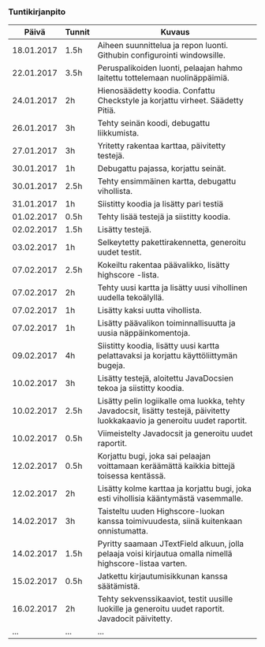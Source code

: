 ### Tuntikirjanpito
Päivä | Tunnit | Kuvaus
--------------- | ----- | ------
18.01.2017 | 1.5h | Aiheen suunnittelua ja repon luonti. Githubin configurointi windowsille.
22.01.2017 | 3.5h | Peruspalikoiden luonti, pelaajan hahmo laitettu tottelemaan nuolinäppäimiä.
24.01.2017 | 2h | Hienosäädetty koodia. Confattu Checkstyle ja korjattu virheet. Säädetty Pitiä.
26.01.2017 | 3h | Tehty seinän koodi, debugattu liikkumista.
27.01.2017 | 3h | Yritetty rakentaa karttaa, päivitetty testejä.
30.01.2017 | 1h | Debugattu pajassa, korjattu seinät.
30.01.2017 | 2.5h | Tehty ensimmäinen kartta, debugattu vihollista.
31.01.2017 | 1h | Siistitty koodia ja lisätty pari testiä
01.02.2017 | 0.5h | Tehty lisää testejä ja siistitty koodia.
02.02.2017 | 1.5h | Lisätty testejä.
03.02.2017 | 1h | Selkeytetty pakettirakennetta, generoitu uudet testit.
07.02.2017 | 2.5h | Kokeiltu rakentaa päävalikko, lisätty highscore -lista.
07.02.2017 | 2h | Tehty uusi kartta ja lisätty uusi vihollinen uudella tekoälyllä.
07.02.2017 | 1h | Lisätty kaksi uutta vihollista.
07.02.2017 | 1h | Lisätty päävalikon toiminnallisuutta ja uusia näppäinkomentoja.
09.02.2017 | 4h | Siistitty koodia, lisätty uusi kartta pelattavaksi ja korjattu käyttöliittymän bugeja.
10.02.2017 | 3h | Lisätty testejä, aloitettu JavaDocsien tekoa ja siistitty koodia.
10.02.2017 | 2.5h | Lisätty pelin logiikalle oma luokka, tehty Javadocsit, lisätty testejä, päivitetty luokkakaavio ja generoitu uudet raportit.
10.02.2017 | 0.5h | Viimeistelty Javadocsit ja generoitu uudet raportit.
12.02.2017 | 0.5h | Korjattu bugi, joka sai pelaajan voittamaan keräämättä kaikkia bittejä toisessa kentässä.
12.02.2017 | 2h | Lisätty kolme karttaa ja korjattu bugi, joka esti vihollisia kääntymästä vasemmalle.
14.02.2017 | 3h | Taisteltu uuden Highscore-luokan kanssa toimivuudesta, siinä kuitenkaan onnistumatta.
14.02.2017 | 1.5h | Pyritty saamaan JTextField alkuun, jolla pelaaja voisi kirjautua omalla nimellä highscore-listaa varten.
15.02.2017 | 0.5h | Jatkettu kirjautumisikkunan kanssa säätämistä.
16.02.2017 | 2h | Tehty sekvenssikaaviot, testit uusille luokille ja generoitu uudet raportit. Javadocit päivitetty.
... | ... | ...